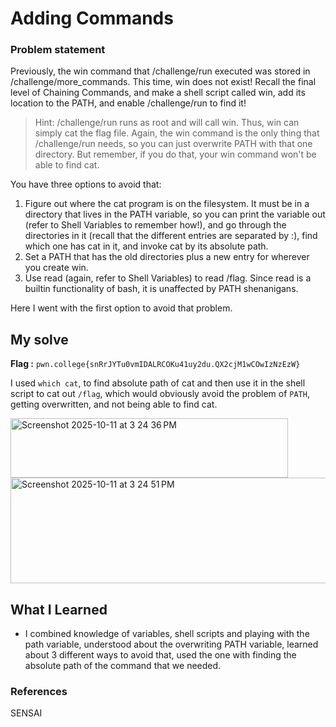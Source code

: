 # Adding Commands
### Problem statement

Previously, the win command that /challenge/run executed was stored in /challenge/more_commands. This time, win does not exist! Recall the final level of Chaining Commands, and make a shell script called win, add its location to the PATH, and enable /challenge/run to find it!

> Hint: /challenge/run runs as root and will call win. Thus, win can simply cat the flag file. Again, the win command is the only thing that /challenge/run needs, so you can just overwrite PATH with that one directory. But remember, if you do that, your win command won't be able to find cat.

You have three options to avoid that:

1. Figure out where the cat program is on the filesystem. It must be in a directory that lives in the PATH variable, so you can print the variable out (refer to Shell Variables to remember how!), and go through the directories in it (recall that the different entries are separated by :), find which one has cat in it, and invoke cat by its absolute path.
2. Set a PATH that has the old directories plus a new entry for wherever you create win.
3. Use read (again, refer to Shell Variables) to read /flag. Since read is a builtin functionality of bash, it is unaffected by PATH shenanigans.

Here I went with the first option to avoid that problem.

## My solve
**Flag :** `pwn.college{snRrJYTu0vmIDALRCOKu41uy2du.QX2cjM1wCOwIzNzEzW}`

I used `which cat`, to find absolute path of cat and then use it in the shell script to cat out `/flag`, which would obviously avoid the problem of `PATH`, getting overwritten, and not being able to find cat.

<img width="444" height="95" alt="Screenshot 2025-10-11 at 3 24 36 PM" src="https://github.com/user-attachments/assets/fdafc217-df7d-40fc-b18d-7b4b4b88d09c" />

<img width="556" height="169" alt="Screenshot 2025-10-11 at 3 24 51 PM" src="https://github.com/user-attachments/assets/1e14f5e4-dc8c-47af-b386-5a7f12b01f0b" />

## What I Learned
- I combined knowledge of variables, shell scripts and playing with the path variable, understood about the overwriting PATH variable, learned about 3 different ways to avoid that, used the one with finding the absolute path of the command that we needed.

### References
SENSAI
